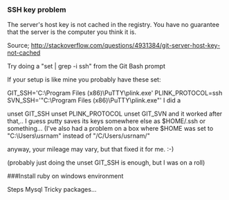 ### SSH key problem

The server's host key is not cached in the registry. You have no guarantee that the server is the computer you think it is.

Source; http://stackoverflow.com/questions/4931384/git-server-host-key-not-cached

Try doing a "set | grep -i ssh" from the Git Bash prompt

If your setup is like mine you probably have these set:

GIT_SSH='C:\Program Files (x86)\PuTTY\plink.exe'
PLINK_PROTOCOL=ssh
SVN_SSH='"C:\\Program Files (x86)\\PuTTY\\plink.exe"'
I did a

unset GIT_SSH
unset PLINK_PROTOCOL
unset GIT_SVN
and it worked after that,.. I guess putty saves its keys somewhere else as $HOME/.ssh or something... (I've also had a problem on a box where $HOME was set to "C:\Users\usrnam" instead of "/C/Users/usrnam/"

anyway, your mileage may vary, but that fixed it for me. :-)

(probably just doing the unset GIT_SSH is enough, but I was on a roll)

###Install ruby on windows environment

Steps
Mysql
Tricky packages...
